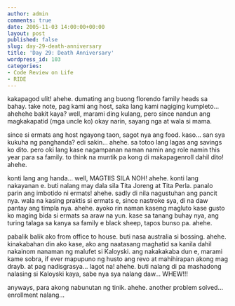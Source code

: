 ```yaml
---
author: admin
comments: true
date: 2005-11-03 14:00:00+00:00
layout: post
published: false
slug: day-29-death-anniversary
title: 'Day 29: Death Anniversary'
wordpress_id: 103
categories:
- Code Review on Life
- RIDE
---
```


kakapagod ulit! ahehe. dumating ang buong florendo family heads sa bahay. take note, pag kami ang host, saka lang kami nagiging kumpleto... ahehehe bakit kaya? well, marami ding kulang, pero since nandun ang magkakapatid (mga uncle ko) okay narin, sayang nga at wala si mama. 

since si ermats ang host ngayong taon, sagot nya ang food. kaso... san sya kukuha ng panghanda? edi sakin... ahehe. sa totoo lang lagas ang savings ko dito. pero oki lang kase nagampanan naman namin ang role namin this year para sa family. to think na muntik pa kong di makapagenroll dahil dito! ahehe.

konti lang ang handa... well, MAGTIIS SILA NOH! ahehe. konti lang nakayanan e. buti nalang may dala sila Tita Joreng at Tita Perla. panalo parin ang imbotido ni ermats! ahehe. sadly di nila nagustuhan ang pancit nya. wala na kasing praktis si ermats e, since nastroke sya, di na daw pantay ang timpla nya. ahehe. ayoko rin naman kaseng magluto kase gusto ko maging bida si ermats sa araw na yun. kase sa tanang buhay nya, ang turing talaga sa kanya sa family e black sheep, tapos bunso pa. ahehe.

pabalik balik ako from office to house. buti nasa australia si bossing. ahehe. kinakabahan din ako kase, ako ang naatasang maghatid sa kanila dahil nakainom nanaman ng malufet si Kaloyski. ang nakakakaba dun e, marami kame sobra, if ever mapupuno ng husto ang revo at mahihirapan akong mag drayb. at pag nadisgrasya... lagot na! ahehe. buti nalang di pa mashadong nalasing si Kaloyski kaya, sabe nya sya nalang daw... WHEW!!!

anyways, para akong nabunutan ng tinik. ahehe. another problem solved... enrollment nalang...
